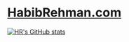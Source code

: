 <h1><a href="https://HabibRehman.com">HabibRehman.com</a></h1>

[![HR's GitHub stats](https://github-readme-stats.vercel.app/api?username=hr&count_private=true&show_icons=true)](https://HabibRehman.com)
